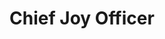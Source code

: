 ---
title: "Chief Joy Officer"
description: 'Jujur saja. Gak banyak yang saya ingat dari buku ini. Ceritanya gak begitu berkesan, dan mungkin gak begitu praktikal. Sayang sekali karena Richard Sheridan dan Tom Peters, practically bekerja di bidang yang persis dengan apa yang sekarang saya jalani sebagai karir saya. Di perusahaan software.'
cover: "images/reading/chief-joy-officer.jpeg"
publishDate: 2020-01-14
authors: "Richard Sheridan, Tom Peters"
categories: ["business & leadership"]
status: 🟢
---
